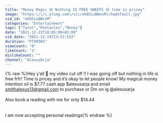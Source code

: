 ```yaml
---
title: "Money Magic 😝 Nothing IS FREE SWEETS 😒 time is pricey"
image: "https:\/\/i.ytimg.com\/vi\/eG0SiuBWvsM\/hqdefault.jpg"
vid_id: "eG0SiuBWvsM"
categories: "Entertainment"
tags: ["Tarot","Pentacles","Money"]
date: "2021-12-23T18:05:09+03:00"
vid_date: "2021-12-19T23:51:55Z"
duration: "PT5M38S"
viewcount: "8"
likeCount: "1"
dislikeCount: ""
channel: "AlexusArja"
---
```

{% raw %}Hey y’all 🙁 my video cut off !! I was going off but nothing in life is free frfr! Time is pricey and it’s okay to let people know! My magical money intention oil is $7.77 cash app $alexusarja and email smithalexus13@gmail.com to purchase or Dm on ig @alexusarja <br /><br />Also book a reading with me for only $14.44 <br /><br /><br />I am now accepting personal readings{% endraw %}
